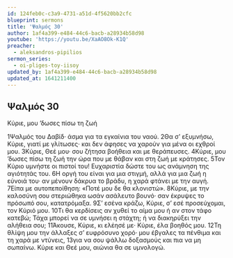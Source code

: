 ```yaml
---
id: 124feb0c-c3a9-4731-a51d-4f5620bb2cfc
blueprint: sermons
title: 'Ψαλμός 30'
author: 1af4a399-e484-44c6-bacb-a28934b58d98
youtube: 'https://youtu.be/XaAO8Ok-K1Q'
preacher:
  - aleksandros-pipilios
sermon_series:
  - oi-pliges-toy-iisoy
updated_by: 1af4a399-e484-44c6-bacb-a28934b58d98
updated_at: 1641211400
---
```

## Ψαλμός 30

Κύριε, μου ’δωσες πίσω τη ζωή

1Ψαλμός του Δαβίδ· άσμα για τα εγκαίνια του ναού.
2Θα σ’ εξυμνήσω, Κύριε,
γιατί με γλίτωσες·
και δεν άφησες να χαρούν
για μένα οι εχθροί μου.
3Κύριε, Θεέ μου·
σου ζήτησα βοήθεια
και με θεράπευσες.
4Κύριε, μου ’δωσες πίσω τη ζωή
την ώρα που με θάβαν
και στη ζωή με κράτησες.
5Τον Κύριο υμνήστε οι πιστοί του!
Ευχαριστία δώστε του ως ανάμνηση
της αγιότητάς του.
6Η οργή του είναι για μια στιγμή,
αλλά για μια ζωή η εύνοιά του·
αν μένουν δάκρυα το βράδυ,
η χαρά φτάνει με την αυγή.
7Είπα με αυτοπεποίθηση:
«Ποτέ μου δε θα κλονιστώ».
8Κύριε, με την καλοσύνη σου στεριώθηκα
ωσάν ασάλευτο βουνό·
σαν έκρυψες το πρόσωπό σου, κατατρόμαξα.
9Σ’ εσένα κράζω, Κύριε,
σ’ εσέ προσεύχομαι, τον Κύριό μου.
10Τι θα κερδίσεις αν χυθεί το αίμα μου
ή αν στον τάφο κατεβώ;
Τάχα μπορεί να σε υμνήσει η στάχτη;
ή να διακηρύξει την αλήθεια σου;
11Άκουσε, Κύριε, κι ελέησέ με·
Κύριε, έλα βοηθός μου.
12Τη θλίψη μου την άλλαξες σ’ ευφρόσυνο χορό·
μου έβγαλες τα πένθιμα
και τη χαρά με ντύνεις,
13για να σου ψάλλω δοξασμούς
και πια να μη σωπαίνω.
Κύριε και Θεέ μου,
αιώνια θα σε υμνολογώ.